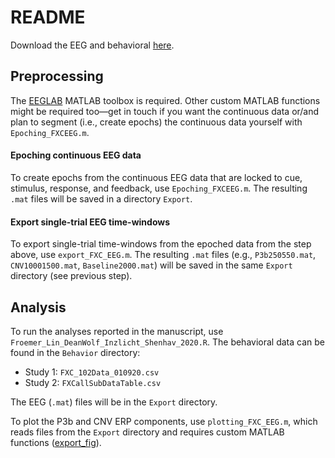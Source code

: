 # README

Download the EEG and behavioral [here](https://osf.io/dnwm2/).

## Preprocessing

The [EEGLAB](https://sccn.ucsd.edu/eeglab/index.php) MATLAB toolbox is required. Other custom MATLAB functions might be required too—get in touch if you want the continuous data or/and plan to segment (i.e., create epochs) the continuous data yourself with `Epoching_FXCEEG.m`.

#### Epoching continuous EEG data

To create epochs from the continuous EEG data that are locked to cue, stimulus, response, and feedback, use `Epoching_FXCEEG.m`. The resulting `.mat` files will be saved in a directory `Export`.

#### Export single-trial EEG time-windows

To export single-trial time-windows from the epoched data from the step above, use `export_FXC_EEG.m`. The resulting `.mat` files (e.g., `P3b250550.mat`, `CNV10001500.mat`, `Baseline2000.mat`) will be saved in the same `Export` directory (see previous step). 

## Analysis

To run the analyses reported in the manuscript, use `Froemer_Lin_DeanWolf_Inzlicht_Shenhav_2020.R`. The behavioral data can be found  in the `Behavior` directory:

- Study 1: `FXC_102Data_010920.csv`
- Study 2: `FXCallSubDataTable.csv`

The EEG (`.mat`) files will be in the `Export` directory.

To plot the P3b and CNV ERP components, use `plotting_FXC_EEG.m`, which reads files from the `Export` directory and requires custom MATLAB functions ([export_fig](https://www.mathworks.com/matlabcentral/fileexchange/23629-export_fig)).
